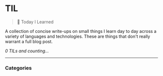 # TIL

> 📘 Today I Learned

A collection of concise write-ups on small things I learn day to day across a
variety of languages and technologies. These are things that don't really
warrant a full blog post.

_0 TILs and counting..._

---

### Categories

